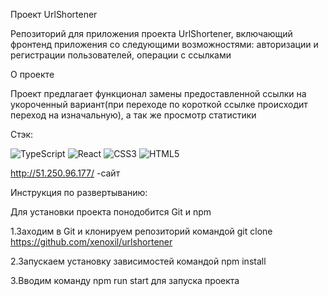 Проект UrlShortener

Репозиторий для приложения проекта UrlShortener, включающий фронтенд приложения со следующими возможностями: авторизации и регистрации пользователей, операции с ссылками

О проекте

Проект предлагает функционал замены предоставленной ссылки
на укороченный вариант(при переходе по короткой ссылке происходит переход на изначальную),
а так же просмотр статистики

Стэк: 

![TypeScript](https://img.shields.io/badge/typescript-%23007ACC.svg?style=for-the-badge&logo=typescript&logoColor=white)
![React](https://img.shields.io/badge/react-%2320232a.svg?style=for-the-badge&logo=react&logoColor=%2361DAFB)
![CSS3](https://img.shields.io/badge/css3-%231572B6.svg?style=for-the-badge&logo=css3&logoColor=white)
![HTML5](https://img.shields.io/badge/html5-%23E34F26.svg?style=for-the-badge&logo=html5&logoColor=white)

http://51.250.96.177/ -сайт

Инструкция по развертыванию:

Для установки проекта понодобится Git и npm

1.Заходим в Git и клонируем репозиторий командой git clone https://github.com/xenoxil/urlshortener 

2.Запускаем установку зависимостей командой npm install

3.Вводим команду npm run start для запуска проекта




